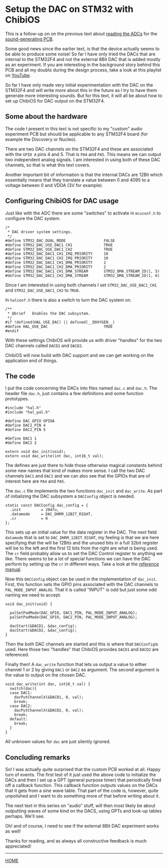 

# Setup the DAC on STM32 with ChibiOS

This is a follow-up on on the previous text about [reading the
ADCs](../adc_stm32/index.html) for the [sound-generating
PCB](http://www.github.com/svenssonjoel/SYNTH).

Some good news since the earlier text, is that the device actually
seems to be able to produce some noise! So far I have only tried the
DACs that are internal to the STM32F4 and not the external 8Bit DAC
that is added mostly as an experiment. If you are interesting in the
background story behind this PCB and all my doubts during the design
process, take a look at this playlist on
[YouTube](https://www.youtube.com/playlist?list=PLtf_3TaqZoDMNIfHCWMzmyu7kqccrfyPw).

So far I have only made very initial experimentation with the DAC on
the STM32F4 and will write more about this in the future as I try to
have them generate more interesting sounds. But for this text, it will all be about 
how to set up ChibiOS for DAC output on the STM32F4. 

## Some about the hardware 

The code I present in this text is not specific to my "custom" audio
experiment PCB but should be applicable to any STM32F4 board (for
example the Discovery or Nucleo). 

There are two DAC channels on the STM32F4 and these are associated
with the `GPIO A` pins 4 and 5. That is `PA4` and `PA5`. This means we
can output two independent analog signals. I am interested in using both
of these DAC channels, so that is what this text covers.

Another important bit of information is that the internal DACs are
12Bit which essentially means that they translate a value between 0
and 4095 to a voltage between 0 and VDDA (3V for example). 


## Configuring ChibiOS for DAC usage 

Just like with the ADC there are some "switches" to activate in `mcuconf.h` to 
configure the DAC system. 

```
/*
 * DAC driver system settings.
 */
#define STM32_DAC_DUAL_MODE                 FALSE
#define STM32_DAC_USE_DAC1_CH1              TRUE
#define STM32_DAC_USE_DAC1_CH2              TRUE
#define STM32_DAC_DAC1_CH1_IRQ_PRIORITY     10
#define STM32_DAC_DAC1_CH2_IRQ_PRIORITY     10
#define STM32_DAC_DAC1_CH1_DMA_PRIORITY     2
#define STM32_DAC_DAC1_CH2_DMA_PRIORITY     2
#define STM32_DAC_DAC1_CH1_DMA_STREAM       STM32_DMA_STREAM_ID(1, 5)
#define STM32_DAC_DAC1_CH2_DMA_STREAM       STM32_DMA_STREAM_ID(1, 6)
```

Since I am interested in using both channels I set `STM32_DAC_USE_DAC1_CH1` and
`STM32_DAC_USE_DAC1_CH2` to `TRUE`. 

In `halconf.h` there is also a switch to turn the DAC system on. 


```
/**
 * @brief   Enables the DAC subsystem.
 */
#if !defined(HAL_USE_DAC) || defined(__DOXYGEN__)
#define HAL_USE_DAC                         TRUE
#endif
``` 

With these settings ChibiOS will provide us with driver "handles" for the two 
DAC channels called `DACD1` and `DACD2`.

ChibiOS will now build with DAC support and we can get working on the application 
end of things. 


## The code 

I put the code concerning the DACs into files named `dac.c` and
`dac.h`.  The header file `dac.h`, just contains a few definitions and
some function prototypes. 

```
#include "hal.h"
#include "hal_pal.h"

#define DAC_GPIO GPIOA
#define DAC1_PIN 4
#define DAC2_PIN 5

#define DAC1 1
#define DAC2 2

extern void dac_init(void);
extern void dac_write(int dac, int16_t val);
```

The defines are just there to hide those otherwise magical constants
behind some new names that kind of makes more sense. I call the two DAC channels `DAC1` and `DAC2` 
and we can also see that the GPIOs that are of interest here are `PA4` and `PA5`. 


The `dac.c` file implements the two functions `dac_init` and `dac_write`. 
As part of initializing the DAC subsystem a `DACConfig` object is needed. 

```
static const DACConfig dac_config = {
  .init         = 2047u, 
  .datamode     = DAC_DHRM_12BIT_RIGHT,
  .cr           = 0
};

```

This sets up an initial value for the data register in the DAC. The
next field `datamode` that is set to `DAC_DHRM_12BIT_RIGHT`, my
feeling is that we are here specifying that the will be 12Bits and the
unused bits in a full 32bit register will be to the left and the first
12 bits from the right are what is being used. The `cr` field probably
allow us to set the DAC Control register to anything we like. There
seems to be a lot of special functions we can have the DAC perform by
setting up the `cr` in different ways. Take a look at the [reference
manual](https://www.st.com/resource/en/reference_manual/dm00031020-stm32f405-415-stm32f407-417-stm32f427-437-and-stm32f429-439-advanced-arm-based-32-bit-mcus-stmicroelectronics.pdf).

Now this `DACConfig` object can be used in the implementation of
`dac_init`. First, this function sets the GPIO pins associated with
the DAC channels to `PAL_MODE_INPUT_ANALOG`. That it is called "INPUT"
is odd but just some odd naming we need to accept. 

```
void dac_init(void) {

  palSetPadMode(DAC_GPIO, DAC1_PIN, PAL_MODE_INPUT_ANALOG);
  palSetPadMode(DAC_GPIO, DAC2_PIN, PAL_MODE_INPUT_ANALOG);

  dacStart(&DACD1, &dac_config);
  dacStart(&DACD2, &dac_config);
}
```
Then the both DAC channels are started and this is where that `DACConfig`is used. 
Here those two "handles" that ChibiOS provides `DACD1` and `DACD2` are referenced.


Finally then! A `dac_write` function that lets us output a value to either 
channel 1 or 2 by giving `DAC1` or `DAC2` as argument. The second argument is 
the value to output on the chosen DAC. 

```
void dac_write(int dac, int16_t val) {
  switch(dac){
  case DAC1:
    dacPutChannelX(&DACD1, 0, val);
    break;
  case DAC2:
    dacPutChannelX(&DACD2, 0, val);
    break;
  default:
    break;
  }  
}
``` 

All unknown values for `dac` are just silently ignored. 


## Concluding remarks 

So! I was actually quite surprised that the custom PCB worked at
all. Happy turn of events. The first test of it just used the above
code to initialize the DACs and then I set up a GPT (general purpose
timer) that periodically fired off a callback function. This callback
function outputs values on the DACs that it gets from a sine wave
table. That part of the code is, however, quite unpolished and I want
to do something more of that before writing about it.

The next text in this series on "audio" stuff, will then most likely
be about outputting waves of some kind on the DACS, using GPTs and
look-up tables perhaps. We'll see.

Oh! and of course, I need to see if the external 8Bit DAC experiment
works as well!

Thanks for reading, and as always all constructive feedback is much
appreciated!

___

[HOME](https://svenssonjoel.github.io)
